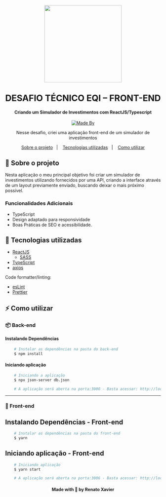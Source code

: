 <h1 align="center">
<img alig src="./public/assets/eqi-logo.svg" height="250px">
  <br>
  <br>
    DESAFIO TÉCNICO EQI – FRONT-END
</h1>

<h4 align="center">
  Criando um Simulador de Investimentos com ReactJS/Typescript
</h4>

<p align="center">
  <a href="https://www.linkedin.com/in/rnatu/">
    <img alt="Made By" src="https://img.shields.io/static/v1?label=Made%20By&message=Renato%20Xavier&color=6C4FBB&style=for-the-badge">
  </a>
</p>

<p align="center">
Nesse desafio, criei uma aplicação front-end de um simulador de investimentos
</p>

<p align="center">
  <a href="#-sobre-o-projeto">Sobre o projeto</a>&nbsp;&nbsp;&nbsp;|&nbsp;&nbsp;&nbsp;
  <a href="#-tecnologias-utilizadas">Tecnologias utilizadas</a>&nbsp;&nbsp;&nbsp;|&nbsp;&nbsp;&nbsp;
  <a href="#-Como-utilizar">Como utilizar</a>
</p>

## 📜 Sobre o projeto

Nesta aplicação o meu principal objetivo foi criar um simulador de investimentos utilizando fornecidos por uma API, criando a interface através de um layout previamente enviado, buscando deixar o mais próximo possível.

### Funcionalidades Adicionais

- TypeScript
- Design adaptado para responsividade
- Boas Práticas de SEO e acessibilidade.

## 🚀 Tecnologias utilizadas

- [ReactJS](https://pt-br.reactjs.org/)
  - [SASS](https://sass-lang.com/)
- [TypeScript](https://www.typescriptlang.org/)
- [axios](https://github.com/axios/axios)

Code formatter/linting:

- [esLint](https://eslint.org/)
- [Prettier](https://prettier.io/)

## ⚡ Como utilizar

### 📦 Back-end

#### Instalando Dependências

```bash
    # Instalar as dependências na pasta do back-end
    $ npm install
```

#### Iniciando aplicação

```bash
    # Iniciando a aplicação
    $ npx json-server db.json

    # A aplicação será aberta na porta:3000 - Basta acessar: http://localhost:3000
```

---

### 🎨 Front-end

## Instalando Dependências - Front-end

```bash
    # Instalar as dependências na pasta do front-end
    $ yarn
```

## Iniciando aplicação - Front-end

```bash
    # Iniciando aplicação
    $ yarn start

    # A aplicação será aberta na porta:3006 - Basta acessar: http://localhost:3006
```

<h4 align="center">
    Made with 💜 by Renato Xavier
</h4>
